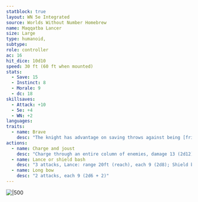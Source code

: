 ```yaml
---
statblock: true
layout: WN 5e Integrated
source: Worlds Without Number Homebrew
name: Maqqatba Lancer
size: Large
type: humanoid,
subtype: 
role: controller
ac: 16
hit_dice: 10d10
speed: 30 ft (60 ft when mounted) 
stats:
  - Save: 15
  - Instinct: 8
  - Morale: 9
  - dc: 18
skillsaves:
  - Attack: +10
  - 5e: +4
  - WN: +2
languages: 
traits:
  - name: Brave
    desc: "The knight has advantage on saving throws against being [frightened](https://5e.tools/conditionsdiseases.html#frightened_phb). 1 pt."
actions:
  - name: Charge and joust
    desc: "Charge through an entire column of enemies, damage 13 (2d12), DEX/INT save negates, once hit STR/CON save or prone."
  - name: Lance or shield bash
    desc: "3 attacks, Lance: range 20ft (reach), each 9 (2d8); Shield bash: range 5 ft, each 7 (2d4 + 2), STR/CON or prone. 1 pt (extended range)"
  - name: Long bow
    desc: "2 attacks, each 9 (2d6 + 2)"
---
```


![|500](https://i.imgur.com/8JD9ji0.png)
